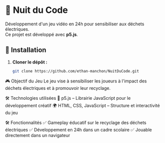 # 🌙 Nuit du Code

Développement d'un jeu vidéo en 24h pour sensibiliser aux déchets électriques.  
Ce projet est développé avec **p5.js**.

## 🚀 Installation

1. **Cloner le dépôt :**
   ```sh
   git clone https://github.com/ethan-manchon/NuitDuCode.git

🎮 Objectif du Jeu
Le jeu vise à sensibiliser les joueurs à l'impact des déchets électriques et à promouvoir leur recyclage.

🛠 Technologies utilisées
🎨 p5.js – Librairie JavaScript pour le développement créatif
🌍 HTML, CSS, JavaScript – Structure et interactivité du jeu

🛠 Fonctionnalités
✅ Gameplay éducatif sur le recyclage des déchets électriques
✅ Développement en 24h dans un cadre scolaire
✅ Jouable directement dans un navigateur

